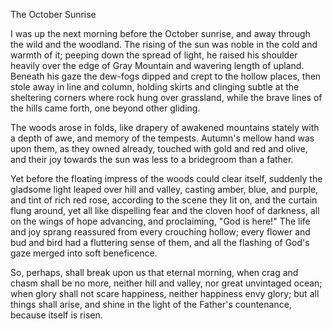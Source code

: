 The October Sunrise

I was up the next morning before the October sunrise, and away through the wild and the woodland. The rising of the sun was noble in the cold and warmth of it; peeping down the spread of light, he raised his shoulder heavily over the edge of Gray Mountain and wavering length of upland. Beneath his gaze the dew-fogs dipped and crept to the hollow places, then stole away in line and column, holding skirts and clinging subtle at the sheltering corners where rock hung over grassland, while the brave lines of the hills came forth, one beyond other gliding.

The woods arose in folds, like drapery of awakened mountains stately with a depth of awe, and memory of the tempests. Autumn's mellow hand was upon them, as they owned already, touched with gold and red and olive, and their joy towards the sun was less to a bridegroom than a father.

Yet before the floating impress of the woods could clear itself, suddenly the gladsome light leaped over hill and valley, casting amber, blue, and purple, and tint of rich red rose, according to the scene they lit on, and the curtain flung around, yet all like dispelling fear and the cloven hoof of darkness, all on the wings of hope advancing, and proclaiming, "God is here!" The life and joy sprang reassured from every crouching hollow; every flower and bud and bird had a fluttering sense of them, and all the flashing of God's gaze merged into soft beneficence.

So, perhaps, shall break upon us that eternal morning, when crag and chasm shall be no more, neither hill and valley, nor great unvintaged ocean; when glory shall not scare happiness, neither happiness envy glory; but all things shall arise, and shine in the light of the Father's countenance, because itself is risen.
